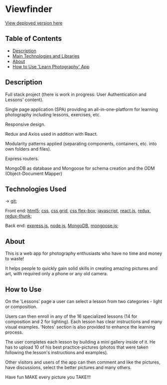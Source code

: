 # Viewfinder
[View deployed version here](https://viewfinder-kutkurov.herokuapp.com/)

## Table of Contents

- [Description](#description)
- [Main Technologies and Libraries](#technologies-used)
- [About](#about)
- [How to Use 'Learn Photography' App](#how-to-use)










## Description

Full stack project (there is work in progress: User Authentication and Lessons' content).

Single page application (SPA) providing an all-in-one-platform for learning photography including lessons, exercises, etc.

Responsive design.

Redux and Axios used in addition with React.

Modularity patterns applied (separating components, containers, etc. into own folders and files).

Express routers.

MongoDB as database and Mongoose for schema creation and the ODM (Object-Document Mapper)





## Technologies Used

-> [git](https://git-scm.com/doc);

Front end: [html5](https://www.w3.org/html/); [css](https://www.w3.org/Style/CSS/), [css grid](https://www.w3.org/TR/css-grid/), [css flex-box](https://www.w3.org/TR/css-flexbox/); [javascript](https://www.javascript.com/), [react.js](https://reactjs.org/), [redux](https://redux.js.org/), [redux-thunk](https://github.com/gaearon/redux-thunk);

Back end: [express.js](https://expressjs.com/), [node.js](https://nodejs.org/en/), [MongoDB](https://www.mongodb.com/), [mongoose.js](http://mongoosejs.com/);





## About

This is a web app for photography enthusiasts who have no time and money to waste!

It helps people to quickly gain solid skills in creating amazing pictures and art, with required only a phone or any old camera.


## How to Use

On the 'Lessons' page a user can select a lesson from two categories - light or composition.

Users can then enroll in any of the 16 specialized lessons (14 for composition and 2 for lighting). Each lesson has clear instructions and many visual examples. 'Notes' section is also provided to enhance the learning process.

The user completes each lesson by building a mini gallery inside of it. He has to upload 10 of his best practice-pictures (photos that were taken following the lesson's instructions and examples).

Other visitors and users of the app can then comment and like the pictures, have discussions, select the better pictures and many others.

Have fun MAKE every picture you TAKE!!!